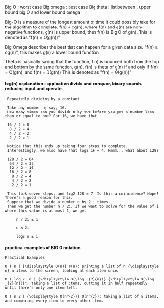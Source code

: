 Big O : worst case
Big omega : best case
Big theta : list between , upper bound big O and lower bound omega



Big-O is a measure of the longest amount of time it could possibly take for the algorithm to complete.
 f(n) ≤ cg(n), where f(n) and g(n) are non-negative functions, g(n) is upper bound, then f(n) is Big O of g(n). 
 This is denoted as "f(n) = O(g(n))"

Big Omega describes the best that can happen for a given data size.
"f(n) ≥ cg(n)", this makes g(n) a lower bound function

Theta is basically saying that the function, f(n) is bounded both from the top and bottom by the same function, g(n).
f(n) is theta of g(n) if and only if f(n) = O(g(n)) and f(n) = Ω(g(n))
This is denoted as "f(n) = Θ(g(n))"


#### log(n) explanation : applcation divide and conquer, binary search. reducing input and operate

     Repeatedly dividing by a constant

     Take any number n; say, 16. 
     How many times can you divide n by two before you get a number less than or equal to one? For 16, we have that

     16 / 2 = 8
      8 / 2 = 4
      4 / 2 = 2
      2 / 2 = 1

     Notice that this ends up taking four steps to complete. 
     Interestingly, we also have that log2 16 = 4. Hmmm... what about 128?

     128 / 2 = 64
      64 / 2 = 32
      32 / 2 = 16
      16 / 2 = 8
       8 / 2 = 4
       4 / 2 = 2
       2 / 2 = 1

     This took seven steps, and log2 128 = 7. Is this a coincidence? Nope! There's a good reason for this. 
     Suppose that we divide a number n by 2 i times. 
     Then we get the number n / 2i. If we want to solve for the value of i where this value is at most 1, we get

         n / 2i ≤ 1

         n ≤ 2i

         log2 n ≤ i



#### practical examples of BIG 0 notation

    Practical Examples

    O ( n ) {\displaystyle O(n)} O(n): printing a list of n {\displaystyle n} n items to the screen, looking at each item once.

    O ( log 2 ⁡ n ) {\displaystyle O(\log _{2}{n})} {\displaystyle O(\log _{2}{n})}", taking a list of items, cutting it in half repeatedly until there's only one item left.

    O ( n 2 ) {\displaystyle O(n^{2})} O(n^{2}): taking a list of n items, and comparing every item to every other item.
